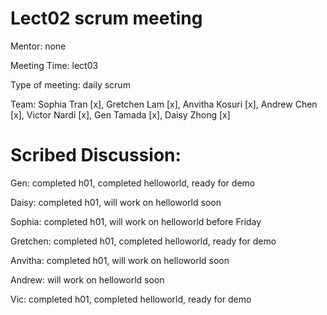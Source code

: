 # Lect02 scrum meeting
Mentor: none

Meeting Time: lect03

Type of meeting: daily scrum

Team: Sophia Tran [x], Gretchen Lam [x], Anvitha Kosuri [x], Andrew Chen [x], Victor Nardi [x], Gen Tamada [x], Daisy Zhong [x]

# Scribed Discussion:

Gen: completed h01, completed helloworld, ready for demo

Daisy: completed h01, will work on helloworld soon

Sophia: completed h01, will work on helloworld before Friday

Gretchen: completed h01, completed helloworld, ready for demo

Anvitha: completed h01, will work on helloworld soon

Andrew: will work on helloworld soon

Vic: completed h01, completed helloworld, ready for demo

